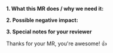 **1. What this MR does / why we need it:**

**2. Possible negative impact:**

**3. Special notes for your reviewer**

Thanks for your MR, you're awesome! :+1:
